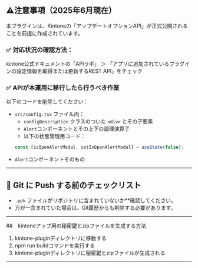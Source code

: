 

## ⚠️注意事項（2025年6月現在）

本プラグインは、Kintoneの「アップデートオプションAPI」が正式公開されることを前提に作成されています。

### ✅ 対応状況の確認方法：

kintone公式ドキュメントの「APIラボ」 ＞  「アプリに追加されているプラグインの設定情報を取得または更新するREST API」をチェック

### ✅ APIが本運用に移行したら行うべき作業

以下のコードを削除してください：

  - `src/config.tsx` ファイル内：
    - `configDescription` クラスのついた `<div>` とその子要素
    - `Alert`コンポーネントとその上下の論理演算子
    - 以下の状態管理用コード：
    ```ts
    const [isOpenAlertModal, setIsOpenAlertModal] = useState(false);
    ```
  - `Alert`コンポーネントそのもの 
-----------------------------------------------------------------------------------------------------




## 🔐 Git に Push する前のチェックリスト

  - `.ppk` ファイルがリポジトリに含まれていないか**確認してください。
  - 万が一含まれていた場合は、Git履歴からも削除する必要があります。

------------------------------------------------------------------------------------------------------



##　kintoneアップ用の秘密鍵とzipファイルを生成する方法
  1. kintone-pluginディレクトリに移動する
  2. npm run buildコマンドを実行する
  3. kintone-pluginディレクトリに秘密鍵とzipファイルが生成される

----------------------------------------------------------------------------------
